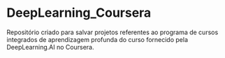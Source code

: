 # DeepLearning_Coursera
Repositório criado para salvar projetos referentes ao programa de cursos integrados de aprendizagem profunda do curso fornecido pela DeepLearning.AI no Coursera.
